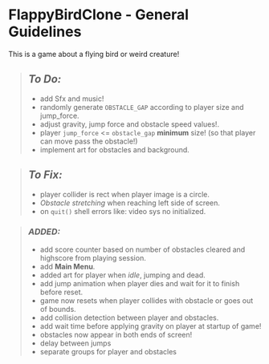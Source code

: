 
# **FlappyBirdClone** - General Guidelines

This is a game about a flying bird or weird creature!

> ## ***To Do:***
> 
> - add Sfx and music!  
> - randomly generate `OBSTACLE_GAP` according to
> player size and jump_force.  
> - adjust gravity, jump force and obstacle
> speed values!.  
> - player `jump_force` <= `obstacle_gap`
> **minimum** size! (so that player can move
> pass the obstacle!)  
> - implement art for obstacles and
> background.  

> ## ***To Fix:***
>
> - player collider is rect when player image
> is a circle.  
> - *Obstacle stretching* when reaching left
> side of screen.  
> - on `quit()` shell errors like: video sys no
> initialized.  

> ### ***ADDED:***
>
> - add score counter based on number of
> obstacles cleared and highscore from
> playing session.  
> - add **Main Menu**.  
> - added art for player when *idle*, jumping
> and dead.  
> - add jump animation when player dies and wait
> for it to finish before reset.  
> - game now resets when player collides with
> obstacle or goes out of bounds.
> - add collision detection between player and
> obstacles. 
> - add wait time before applying gravity on
> player at startup of game!  
> - obstacles now appear in both ends of
> screen!  
> - delay between jumps  
> - separate groups for player and obstacles  